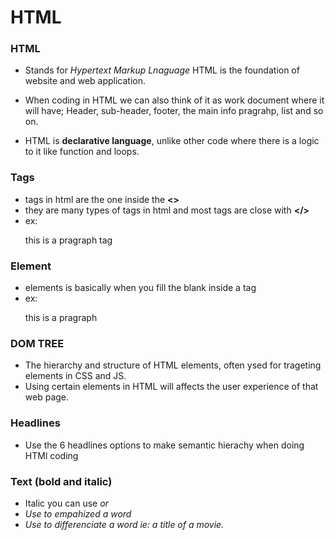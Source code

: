 # HTML

### HTML 
- Stands for *Hypertext Markup Lnaguage* HTML is the foundation of website and web application.

- When coding in HTML we can also think of it as work document where it will have; Header, sub-header, footer, the main info pragrahp, list and so on.
- HTML is **declarative language**, unlike other code where there is a logic to it like function and loops.
         
### Tags
- tags in html are the one inside the **<>** 
- they are many types of tags in html and most tags are close with **</>**
- ex: <p></p> this is a pragraph tag

### Element 
- elements is basically when you fill the blank inside a tag
- ex: <p> this is a pragraph</p>

### DOM TREE 
- The hierarchy and structure of HTML elements, often ysed for trageting elements in CSS and JS.
- Using certain elements in HTML will affects the user experience of that web page.

### Headlines 
- Use the 6 headlines options to make semantic hierachy when doing HTMl coding

### Text (bold and italic)
- Italic you can use **<em>** or **<i>**
- Use **<em>** to empahized a word 
- Use **<i>** to differenciate a word ie: a title of a movie.
